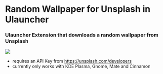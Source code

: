# Random Wallpaper for Unsplash in Ulauncher
### Ulauncher Extension that downloads a random wallpaper from Unsplash
![](resource/presentation.gif)

- requires an API Key from https://unsplash.com/developers
- currently only works with KDE Plasma, Gnome, Mate and Cinnamon